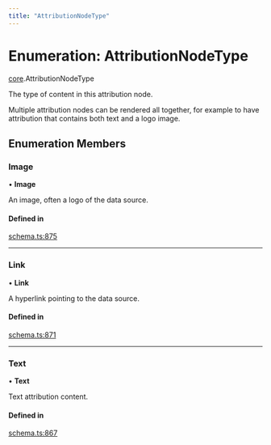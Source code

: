 ```yaml
---
title: "AttributionNodeType"
---
```

# Enumeration: AttributionNodeType

[core](../modules/core.md).AttributionNodeType

The type of content in this attribution node.

Multiple attribution nodes can be rendered all together, for example to have
attribution that contains both text and a logo image.

## Enumeration Members

### Image

• **Image**

An image, often a logo of the data source.

#### Defined in

[schema.ts:875](https://github.com/coda/packs-sdk/blob/main/schema.ts#L875)

___

### Link

• **Link**

A hyperlink pointing to the data source.

#### Defined in

[schema.ts:871](https://github.com/coda/packs-sdk/blob/main/schema.ts#L871)

___

### Text

• **Text**

Text attribution content.

#### Defined in

[schema.ts:867](https://github.com/coda/packs-sdk/blob/main/schema.ts#L867)
